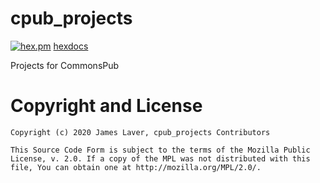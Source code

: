 # cpub_projects

[![hex.pm](https://img.shields.io/hexpm/v/cpub_projects)](https://hex.pm/packages/cpub_projects)
[hexdocs](https://hexdocs.pm/cpub_projects)

Projects for CommonsPub

# Copyright and License

    Copyright (c) 2020 James Laver, cpub_projects Contributors

    This Source Code Form is subject to the terms of the Mozilla Public
    License, v. 2.0. If a copy of the MPL was not distributed with this
    file, You can obtain one at http://mozilla.org/MPL/2.0/.

